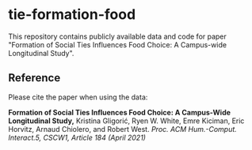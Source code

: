 # tie-formation-food

This repository contains publicly available data and code for paper "Formation of Social Ties Influences Food Choice: A Campus-wide Longitudinal Study".
 

## Reference

Please cite the paper when using the data:

**Formation of Social Ties Influences Food Choice: A Campus-Wide Longitudinal Study,** Kristina Gligori&#263;, Ryen W. White, Emre Kiciman, Eric Horvitz, Arnaud Chiolero, and Robert West. *Proc. ACM Hum.-Comput. Interact.5, CSCW1, Article 184 (April 2021)*
